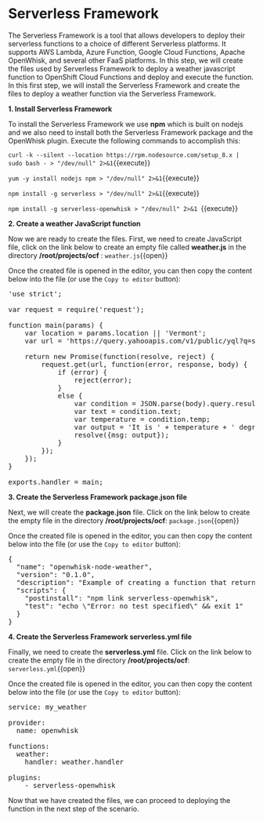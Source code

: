 # Serverless Framework

The Serverless Framework is a tool that allows developers to deploy their serverless functions to a choice of different
Serverless platforms.  It supports AWS Lambda, Azure Function, Google Cloud Functions, Apache OpenWhisk, and several other FaaS
platforms.  In this step, we will create the files used by Serverless Framework to deploy a weather javascript function to
OpenShift Cloud Functions and deploy and execute the function.  In this first step, we will install the Serverless Framework
and create the files to deploy a weather function via the Serverless Framework.

**1. Install Serverless Framework**

To install the Serverless Framework we use **npm**  which is built on nodejs and we also need to install both the Serverless
Framework package and the OpenWhisk plugin.  Execute the following commands to accomplish this:

``curl -k --silent --location https://rpm.nodesource.com/setup_8.x | sudo bash - > "/dev/null" 2>&1``{{execute}}

``yum -y install nodejs npm > "/dev/null" 2>&1``{{execute}}

``npm install -g serverless > "/dev/null" 2>&1``{{execute}}

``npm install -g serverless-openwhisk > "/dev/null" 2>&1 ``{{execute}}

**2. Create a weather JavaScript function**

Now we are ready to create the files.  First, we need to create JavaScript file, click on the link below to create an empty
file called **weather.js** in the directory **/root/projects/ocf** : 
``weather.js``{{open}}

Once the created file is opened in the editor, you can then copy the content below into the file (or use the `Copy to editor` button):

<pre class="file" data-filename="/root/projects/ocf/weather.js" data-target="replace">
'use strict';

var request = require('request');

function main(params) {
    var location = params.location || 'Vermont';
    var url = 'https://query.yahooapis.com/v1/public/yql?q=select item.condition from weather.forecast where woeid in (select woeid from geo.places(1) where text="' + location + '")&format=json';

    return new Promise(function(resolve, reject) {
        request.get(url, function(error, response, body) {
            if (error) {
                reject(error);
            }
            else {
                var condition = JSON.parse(body).query.results.channel.item.condition;
                var text = condition.text;
                var temperature = condition.temp;
                var output = 'It is ' + temperature + ' degrees in ' + location + ' and ' + text;
                resolve({msg: output});
            }
        });
    });
}

exports.handler = main;
</pre>

**3. Create the Serverless Framework package.json file**

Next, we will create the **package.json** file.  Click on the link below to create the empty file in the directory 
**/root/projects/ocf**:
``package.json``{{open}}

Once the created file is opened in the editor, you can then copy the content below into the file (or use the 
`Copy to editor` button):

<pre class="file" data-filename="/root/projects/ocf/package.json" data-target="replace">
{
  "name": "openwhisk-node-weather",
  "version": "0.1.0",
  "description": "Example of creating a function that returns the weather for a given location.",
  "scripts": {
    "postinstall": "npm link serverless-openwhisk",
    "test": "echo \"Error: no test specified\" && exit 1"
  }
}
</pre>

**4. Create the Serverless Framework serverless.yml file**

Finally, we need to create the **serverless.yml** file.  Click on the link below to create the empty file in the directory 
**/root/projects/ocf**:
``serverless.yml``{{open}}

Once the created file is opened in the editor, you can then copy the content below into the file (or use the 
`Copy to editor` button):

<pre class="file" data-filename="/root/projects/ocf/serverless.yml" data-target="replace">
service: my_weather

provider:
  name: openwhisk

functions:
  weather:
    handler: weather.handler
      
plugins:
    - serverless-openwhisk
</pre>

Now that we have created the files, we can proceed to deploying the function in the next step of the scenario.
